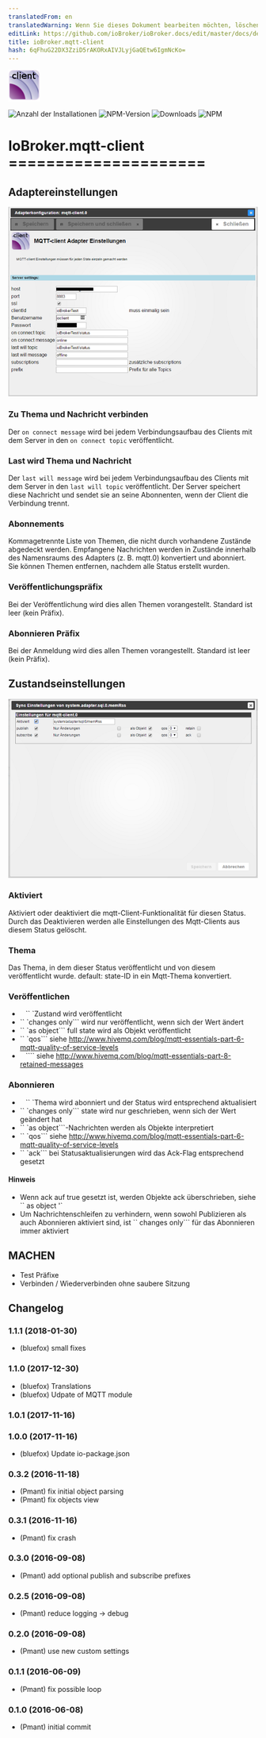 ```yaml
---
translatedFrom: en
translatedWarning: Wenn Sie dieses Dokument bearbeiten möchten, löschen Sie bitte das Feld "translationsFrom". Andernfalls wird dieses Dokument automatisch erneut übersetzt
editLink: https://github.com/ioBroker/ioBroker.docs/edit/master/docs/de/adapterref/iobroker.mqtt-client/README.md
title: ioBroker.mqtt-client
hash: 6qFhuG22DX3ZziD5rAKORxAIVJLyjGaQEtw6IgmNcKo=
---
```

![Logo](../../../en/adapterref/iobroker.mqtt-client/admin/mqtt-client.png)

![Anzahl der Installationen](http://iobroker.live/badges/mqtt-client-stable.svg)
![NPM-Version](http://img.shields.io/npm/v/iobroker.mqtt-client.svg)
![Downloads](https://img.shields.io/npm/dm/iobroker.mqtt-client.svg)
![NPM](https://nodei.co/npm/iobroker.mqtt-client.png?downloads=true)

# IoBroker.mqtt-client =====================
## Adaptereinstellungen
![Adapter](../../../en/adapterref/iobroker.mqtt-client/settings.png)

### Zu Thema und Nachricht verbinden
Der ```on connect message``` wird bei jedem Verbindungsaufbau des Clients mit dem Server in den ```on connect topic``` veröffentlicht.

### Last wird Thema und Nachricht
Der ```last will message``` wird bei jedem Verbindungsaufbau des Clients mit dem Server in den ```last will topic``` veröffentlicht.
Der Server speichert diese Nachricht und sendet sie an seine Abonnenten, wenn der Client die Verbindung trennt.

### Abonnements
Kommagetrennte Liste von Themen, die nicht durch vorhandene Zustände abgedeckt werden.
Empfangene Nachrichten werden in Zustände innerhalb des Namensraums des Adapters (z. B. mqtt.0) konvertiert und abonniert.
Sie können Themen entfernen, nachdem alle Status erstellt wurden.

### Veröffentlichungspräfix
Bei der Veröffentlichung wird dies allen Themen vorangestellt.
Standard ist leer (kein Präfix).

### Abonnieren Präfix
Bei der Anmeldung wird dies allen Themen vorangestellt.
Standard ist leer (kein Präfix).

## Zustandseinstellungen
![Zustand](../../../en/adapterref/iobroker.mqtt-client/dialog.png)

### Aktiviert
Aktiviert oder deaktiviert die mqtt-Client-Funktionalität für diesen Status.
Durch das Deaktivieren werden alle Einstellungen des Mqtt-Clients aus diesem Status gelöscht.

### Thema
Das Thema, in dem dieser Status veröffentlicht und von diesem veröffentlicht wurde.
default: state-ID in ein Mqtt-Thema konvertiert.

### Veröffentlichen
* `` `` `` `Zustand wird veröffentlicht
* `` `changes only``` wird nur veröffentlicht, wenn sich der Wert ändert
* `` `as object``` full state wird als Objekt veröffentlicht
* `` `qos``` siehe <http://www.hivemq.com/blog/mqtt-essentials-part-6-mqtt-quality-of-service-levels>
* `` `` ```` siehe <http://www.hivemq.com/blog/mqtt-essentials-part-8-retained-messages>

### Abonnieren
* `` `` `` `Thema wird abonniert und der Status wird entsprechend aktualisiert
* `` `changes only``` state wird nur geschrieben, wenn sich der Wert geändert hat
* `` `as object```-Nachrichten werden als Objekte interpretiert
* `` `qos``` siehe <http://www.hivemq.com/blog/mqtt-essentials-part-6-mqtt-quality-of-service-levels>
* `` `ack``` bei Statusaktualisierungen wird das Ack-Flag entsprechend gesetzt

#### Hinweis
* Wenn ack auf true gesetzt ist, werden Objekte ack überschrieben, siehe `` as object '`
* Um Nachrichtenschleifen zu verhindern, wenn sowohl Publizieren als auch Abonnieren aktiviert sind, ist `` changes only``` für das Abonnieren immer aktiviert

## MACHEN
* Test Präfixe
* Verbinden / Wiederverbinden ohne saubere Sitzung

## Changelog
### 1.1.1 (2018-01-30)
* (bluefox) small fixes

### 1.1.0 (2017-12-30)
* (bluefox) Translations
* (bluefox) Udpate of MQTT module

### 1.0.1 (2017-11-16)

### 1.0.0 (2017-11-16)
* (bluefox) Update io-package.json

### 0.3.2 (2016-11-18)
* (Pmant) fix initial object parsing
* (Pmant) fix objects view
 
### 0.3.1 (2016-11-16)
* (Pmant) fix crash

### 0.3.0 (2016-09-08)
* (Pmant) add optional publish and subscribe prefixes

### 0.2.5 (2016-09-08)
* (Pmant) reduce logging -> debug

### 0.2.0 (2016-09-08)
* (Pmant) use new custom settings

### 0.1.1 (2016-06-09)
* (Pmant) fix possible loop

### 0.1.0 (2016-06-08)
* (Pmant) initial commit